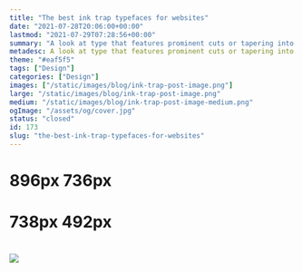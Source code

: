 ```yaml
---
title: "The best ink trap typefaces for websites"
date: "2021-07-28T20:06:00+00:00"
lastmod: "2021-07-29T07:28:56+00:00"
summary: "A look at type that features prominent cuts or tapering into the type and a variety of recommendations you can use in your designs."
metadesc: A look at type that features prominent cuts or tapering into the type and a variety of recommendations you can use in your designs."
theme: "#eaf5f5"
tags: ["Design"]
categories: ["Design"]
images: ["/static/images/blog/ink-trap-post-image.png"]
large: "/static/images/blog/ink-trap-post-image.png"
medium: "/static/images/blog/ink-trap-post-image-medium.png"
ogImage: "/assets/og/cover.jpg"
status: "closed"
id: 173
slug: "the-best-ink-trap-typefaces-for-websites"
---
```


# 896px 736px
# 738px 492px
# <img src="￼" srcset="￼ 832w, ￼ 1664w" />
